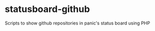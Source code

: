 statusboard-github
==================

Scripts to show github repositories in panic's status board using PHP
